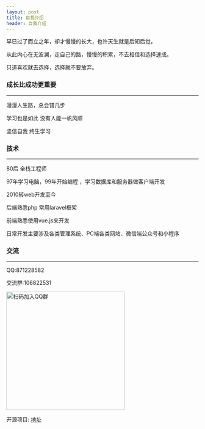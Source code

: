 ```yaml
---
layout: post
title: 自我介绍
header: 自我介绍
---
```


早已过了而立之年，却才慢慢的长大，也许天生就是后知后觉，

从此内心在无波澜，走自己的路，慢慢的积累，不去相信和选择速成。

只道喜欢就去选择，选择就不要放弃。

### 成长比成功更重要
------------------------------
漫漫人生路，总会错几步

学习也是如此 没有人能一帆风顺

坚信自我  终生学习

### 技术
------------------------------
80后 全栈工程师

97年学习电脑，99年开始编程 ，学习数据库和服务器做客户端开发

2010转web开发至今

后端熟悉php 常用laravel框架

前端熟悉使用vue.js来开发

日常开发主要涉及各类管理系统、PC端各类网站、微信端公众号和小程序


### 交流
------------------------------
QQ:871228582

交流群:106822531

<img src="{{ '/styles/images/qq_qrcode.jpg' | prepend: site.baseurl }}" alt="扫码加入QQ群" width="310" />

开源项目: [地址](https://github.com/wmhello/)

